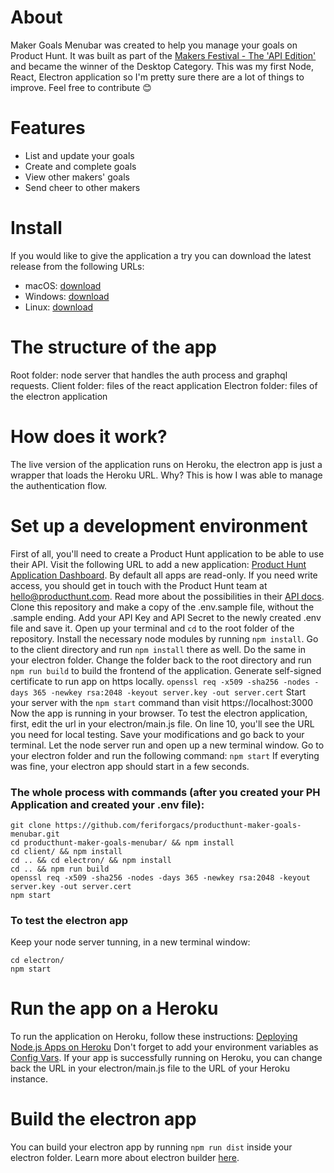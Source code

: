 # About
Maker Goals Menubar was created to help you manage your goals on Product Hunt. It was built as part of the [Makers Festival - The 'API Edition'](https://www.producthunt.com/makers-festival/product-hunt-api-2-0) and became the winner of the Desktop Category.
This was my first Node, React, Electron application so I'm pretty sure there are a lot of things to improve. Feel free to contribute 😊


# Features
- List and update your goals
- Create and complete goals
- View other makers' goals
- Send cheer to other makers

# Install
If you would like to give the application a try you can download the latest release from the following URLs:
- macOS: [download](https://bit.ly/makergoalsmenubar)
- Windows: [download](https://bit.ly/makergoalswin)
- Linux: [download](https://bit.ly/makergoalslinux)

# The structure of the app
Root folder: node server that handles the auth process and graphql requests.
Client folder: files of the react application
Electron folder: files of the electron application

# How does it work?
The live version of the application runs on Heroku, the electron app is just a wrapper that loads the Heroku URL. Why? This is how I was able to manage the authentication flow.

# Set up a development environment
First of all, you'll need to create a Product Hunt application to be able to use their API. Visit the following URL to add a new application: [Product Hunt Application Dashboard](https://api.producthunt.com/v2/oauth/applications). By default all apps are read-only. If you need write access, you should get in touch with the Product Hunt team at hello@producthunt.com. Read more about the possibilities in their [API docs](https://api.producthunt.com/v2/docs).
Clone this repository and make a copy of the .env.sample file, without the .sample ending. Add your API Key and API Secret to the newly created .env file and save it.
Open up your terminal and `cd` to the root folder of the repository. Install the necessary node modules by running `npm install`. Go to the client directory and run `npm install` there as well. Do the same in your electron folder.
Change the folder back to the root directory and run `npm run build` to build the frontend of the application.
Generate self-signed certificate to run app on https locally. `openssl req -x509 -sha256 -nodes -days 365 -newkey rsa:2048 -keyout server.key -out server.cert`
Start your server with the `npm start` command than visit https://localhost:3000
Now the app is running in your browser.
To test the electron application, first, edit the url in your electron/main.js file. On line 10, you'll see the URL you need for local testing. Save your modifications and go back to your terminal. Let the node server run and open up a new terminal window. Go to your electron folder and run the following command: `npm start`
If everyting was fine, your electron app should start in a few seconds.

### The whole process with commands (after you created your PH Application and created your .env file):
```
git clone https://github.com/feriforgacs/producthunt-maker-goals-menubar.git
cd producthunt-maker-goals-menubar/ && npm install
cd client/ && npm install
cd .. && cd electron/ && npm install
cd .. && npm run build
openssl req -x509 -sha256 -nodes -days 365 -newkey rsa:2048 -keyout server.key -out server.cert
npm start
```

### To test the electron app
Keep your node server tunning, in a new terminal window:
```
cd electron/
npm start
```

# Run the app on a Heroku
To run the application on Heroku, follow these instructions: [Deploying Node.js Apps on Heroku](https://devcenter.heroku.com/articles/deploying-nodejs)
Don't forget to add your environment variables as [Config Vars](https://devcenter.heroku.com/articles/config-vars).
If your app is successfully running on Heroku, you can change back the URL in your electron/main.js file to the URL of your Heroku instance.

# Build the electron app
You can build your electron app by running `npm run dist` inside your electron folder. Learn more about electron builder [here](https://www.electron.build/).